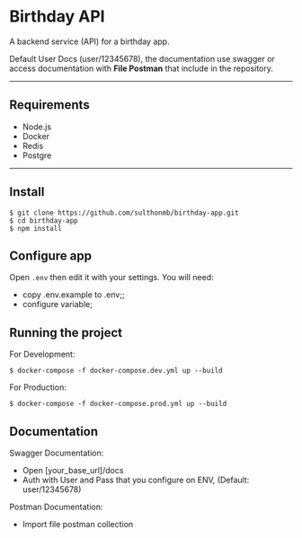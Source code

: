 # Birthday API

A backend service (API) for a birthday app. 

Default User Docs (user/12345678), the documentation use swagger or access documentation with **File Postman** that include in the repository.

---
## Requirements

- Node.js
- Docker
- Redis
- Postgre

---

## Install

    $ git clone https://github.com/sulthonmb/birthday-app.git
    $ cd birthday-app
    $ npm install

## Configure app

Open `.env` then edit it with your settings. You will need:

- copy .env.example to .env;;
- configure variable;

## Running the project

For Development:

    $ docker-compose -f docker-compose.dev.yml up --build

For Production:
    
    $ docker-compose -f docker-compose.prod.yml up --build

## Documentation

Swagger Documentation:

- Open [your_base_url]/docs
- Auth with User and Pass that you configure on ENV, (Default: user/12345678)

Postman Documentation:

- Import file postman collection

